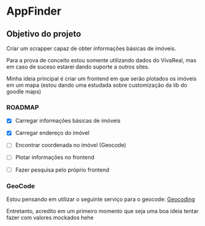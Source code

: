 # AppFinder

## Objetivo do projeto

Criar um scrapper capaz de obter informações básicas de imóveis.

Para a prova de conceito estou somente utilizando dados do VivaReal, mas em caso de suceso estarei dando suporte a outros sites.

Minha ideia principal é criar um frontend em que serão plotados os imóveis em um mapa (estou dando uma estudada sobre customização da lib do goodle maps)


### ROADMAP
- [x] Carregar informações básicas de imóveis
- [x] Carregar endereço do imóvel
- [ ] Encontrar coordenada no imóvel (Geocode)
- [ ] Plotar informações no frontend
- [ ] Fazer pesquisa pelo próprio frontend


### GeoCode
Estou pensando em utilizar o seguinte serviço para o geocode: [Geocoding](https://geocode.maps.co)

Entretanto, acredito em um primeiro momento que seja uma boa ideia tentar fazer com valores mockados hehe

